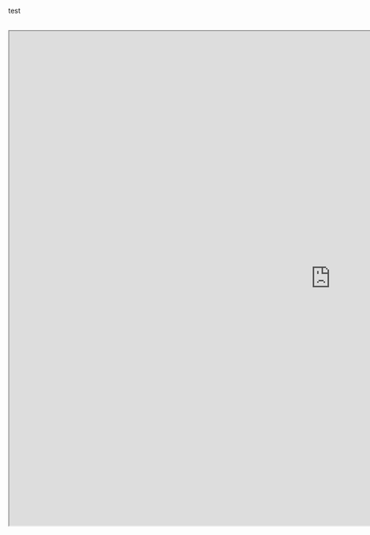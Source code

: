 test
<br />
<br />

<iframe src="      https://patient.teleclinic.com/signin
" height="1000" width="1300">


</iframe>

